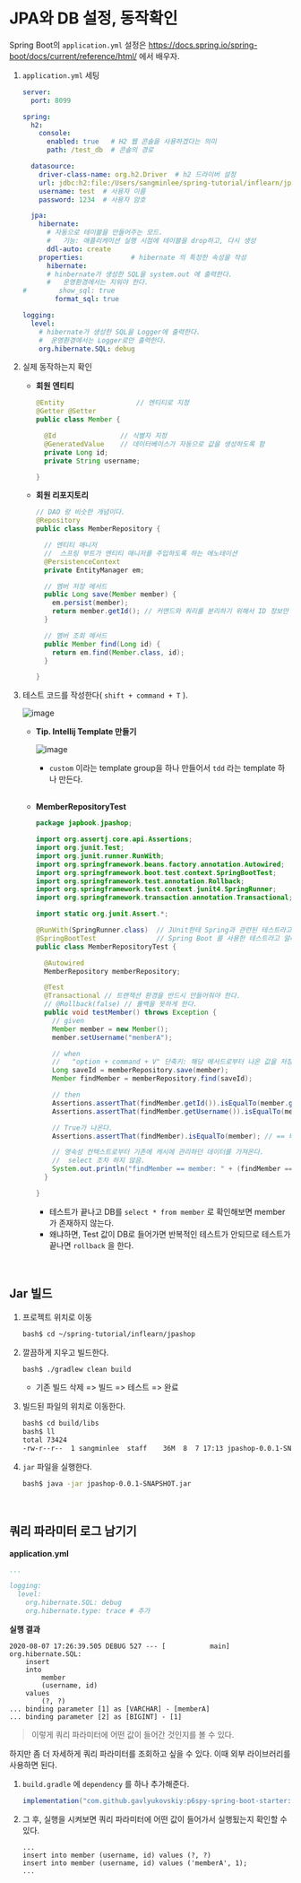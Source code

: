 # JPA와 DB 설정, 동작확인

Spring Boot의 `application.yml` 설정은 https://docs.spring.io/spring-boot/docs/current/reference/html/ 에서 배우자.

1. `application.yml` 세팅

   ```yaml
   server:
     port: 8099
   
   spring:
     h2:
       console:
         enabled: true   # H2 웹 콘솔을 사용하겠다는 의미
         path: /test_db  # 콘솔의 경로
   
     datasource:
       driver-class-name: org.h2.Driver  # h2 드라이버 설정
       url: jdbc:h2:file:/Users/sangminlee/spring-tutorial/inflearn/jpashop/db/test_db;AUTO_SERVER; # 접속 URL
       username: test  # 사용자 이름
       password: 1234  # 사용자 암호
   
     jpa:
       hibernate:
         # 자동으로 테이블을 만들어주는 모드.
         #   기능: 애플리케이션 실행 시점에 테이블을 drop하고, 다시 생성
         ddl-auto: create
       properties:            # hibernate 의 특정한 속성을 작성
         hibernate:
         # hinbernate가 생성한 SQL을 system.out 에 출력한다.
         #   운영환경에서는 지워야 한다.
   #        show_sql: true       
           format_sql: true
   
   logging:
     level:
       # hibernate가 생성한 SQL을 Logger에 출력한다.
       #  운영환경에서는 Logger로만 출력한다.
       org.hibernate.SQL: debug  
   ```

2. 실제 동작하는지 확인

   * **회원 엔티티**

     ```java
     @Entity                  // 엔티티로 지정
     @Getter @Setter
     public class Member {

       @Id                // 식별자 지정
       @GeneratedValue    // 데이터베이스가 자동으로 값을 생성하도록 함
       private Long id;
       private String username;

     }
     ```
  
   * **회원 리포지토리**
   
     ```java
     // DAO 랑 비슷한 개념이다.
     @Repository
     public class MemberRepository {
     
       // 엔티티 매니저
       //  스프링 부트가 엔티티 매니저를 주입하도록 하는 에노테이션
       @PersistenceContext
       private EntityManager em;
     
       // 멤버 저장 메서드
       public Long save(Member member) {
         em.persist(member);
         return member.getId(); // 커맨드와 쿼리를 분리하기 위해서 ID 정보만 반환
       }
     
       // 멤버 조회 메서드
       public Member find(Long id) {
         return em.find(Member.class, id);
       }
     
     }
     ```
   
3. 테스트 코드를 작성한다( `shift + command + T` ).

   ![image](https://user-images.githubusercontent.com/43431081/89622209-aa94df80-d8cd-11ea-959a-68be26d3f167.png)

   * **Tip. Intellij Template 만들기**

     ![image](https://user-images.githubusercontent.com/43431081/89622855-a7e6ba00-d8ce-11ea-9939-b9bebc737e7a.png)

     * `custom` 이라는 template group을 하나 만들어서 `tdd` 라는 template 하나 만든다.

   <br>

   * **MemberRepositoryTest**

     ```java
     package japbook.jpashop;
     
     import org.assertj.core.api.Assertions;
     import org.junit.Test;
     import org.junit.runner.RunWith;
     import org.springframework.beans.factory.annotation.Autowired;
     import org.springframework.boot.test.context.SpringBootTest;
     import org.springframework.test.annotation.Rollback;
     import org.springframework.test.context.junit4.SpringRunner;
     import org.springframework.transaction.annotation.Transactional;
     
     import static org.junit.Assert.*;
     
     @RunWith(SpringRunner.class)  // JUnit한테 Spring과 관련된 테스트라고 알려준다.
     @SpringBootTest               // Spring Boot 를 사용한 테스트라고 알려준다.
     public class MemberRepositoryTest {
     
       @Autowired
       MemberRepository memberRepository;
     
       @Test
       @Transactional // 트랜잭션 환경을 반드시 만들어줘야 한다.
       // @Rollback(false) // 롤백을 못하게 한다.
       public void testMember() throws Exception {
         // given
         Member member = new Member();
         member.setUsername("memberA");
     
         // when
         //   "option + command + V" 단축키: 해당 메서드로부터 나온 값을 저장하는 변수를 만들어준다.
         Long saveId = memberRepository.save(member);
         Member findMember = memberRepository.find(saveId);
     
         // then
         Assertions.assertThat(findMember.getId()).isEqualTo(member.getId());
         Assertions.assertThat(findMember.getUsername()).isEqualTo(member.getUsername());
     
         // True가 나온다.
         Assertions.assertThat(findMember).isEqualTo(member); // == 비교와 같다.
     
         // 영속성 컨텍스트로부터 기존에 캐시에 관리하던 데이터를 가져온다.
         //  select 조차 하지 않음.
         System.out.println("findMember == member: " + (findMember == member));
       }
     
     }
     ```

     * 테스트가 끝나고 DB를 `select * from member` 로 확인해보면 member가 존재하지 않는다.
     * 왜냐하면, Test 값이 DB로 들어가면 반복적인 테스트가 안되므로 테스트가 끝나면 `rollback` 을 한다.

<br>

## Jar 빌드

1. 프로젝트 위치로 이동

   ```bash
   bash$ cd ~/spring-tutorial/inflearn/jpashop
   ```

2. 깔끔하게 지우고 빌드한다.

   ```bash
   bash$ ./gradlew clean build
   ```

   * 기존 빌드 삭제 => 빌드 => 테스트 => 완료

3. 빌드된 파일의 위치로 이동한다.

   ```bash
   bash$ cd build/libs
   bash$ ll 
   total 73424
   -rw-r--r--  1 sangminlee  staff    36M  8  7 17:13 jpashop-0.0.1-SNAPSHOT.jar
   ```

4. `jar` 파일을 실행한다.

   ```bash
   bash$ java -jar jpashop-0.0.1-SNAPSHOT.jar
   ```

<br>

## 쿼리 파라미터 로그 남기기

**application.yml**

```yaml
...

logging:
  level:
    org.hibernate.SQL: debug
    org.hibernate.type: trace # 추가
```

**실행 결과**

```
2020-08-07 17:26:39.505 DEBUG 527 --- [           main] org.hibernate.SQL: 
    insert 
    into
        member
        (username, id) 
    values
        (?, ?)
... binding parameter [1] as [VARCHAR] - [memberA]
... binding parameter [2] as [BIGINT] - [1]
```

> 이렇게 쿼리 파라미터에 어떤 값이 들어간 것인지를 볼 수 있다.

하지만 좀 더 자세하게 쿼리 파라미터를 조회하고 싶을 수 있다. 이때 외부 라이브러리를 사용하면 된다.

1. `build.gradle` 에 `dependency` 를 하나 추가해준다.

   ```java
   implementation("com.github.gavlyukovskiy:p6spy-spring-boot-starter:1.5.6")
   ```

2. 그 후, 실행을 시켜보면 쿼리 파라미터에 어떤 값이 들어가서 실행됬는지 확인할 수 있다.

   ```
   ...
   insert into member (username, id) values (?, ?)
   insert into member (username, id) values ('memberA', 1);
   ...
   ```
